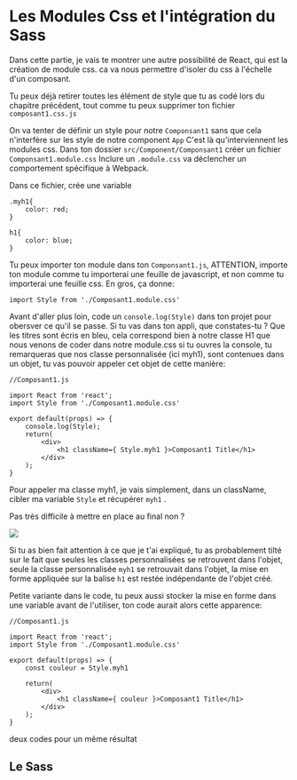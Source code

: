 <h1> Les Modules Css et l'intégration du Sass</h1>

Dans cette partie, je vais te montrer une autre possibilité de React, qui est la création de module css. ca va nous permettre d'isoler du css à l'échelle d'un composant. 

Tu peux déjà retirer toutes les élément de style que tu as codé lors du chapitre précédent, tout comme tu peux supprimer ton fichier ```composant1.css.js``` 

On va tenter de définir un style pour notre ```Componsant1``` sans que cela n'interfère sur les style de notre component ```App``` 
C'est là qu'interviennent les modules css.
Dans ton dossier ```src/Component/Componsant1``` créer un fichier ```Componsant1.module.css``` 
Inclure un ```.module.css``` va déclencher un comportement spécifique à Webpack.

Dans ce fichier, crée une variable 

```
.myh1{
    color: red;
}

h1{
    color: blue;
}
```

Tu peux importer ton module dans ton ```Componsant1.js```, ATTENTION, importe ton module comme tu importerai une feuille de javascript, et non comme tu importerai une feuille css. En gros, ça donne:

```
import Style from './Composant1.module.css'
```

Avant d'aller plus loin, code un ```console.log(Style)``` dans ton projet pour obersver ce qu'il se passe.
Si tu vas dans ton appli, que constates-tu ?
Que les titres sont écris en bleu, cela correspond bien à notre classe H1 que nous venons de coder dans notre module.css
si tu ouvres la console, tu remarqueras que nos classe personnalisée (ici myh1), sont contenues dans un objet, tu vas pouvoir appeler cet objet de cette manière:


```
//Composant1.js

import React from 'react';
import Style from './Composant1.module.css'

export default(props) => {
    console.log(Style);
    return(
        <div>
            <h1 className={ Style.myh1 }>Composant1 Title</h1>
        </div>
    );
}

``` 

Pour appeler ma classe myh1, je vais simplement, dans un className, cibler ma variable ```Style``` et récupérer ```myh1``` .

Pas très difficile à mettre en place au final non ?

<img src="https://media3.giphy.com/media/3o7aTLkyh3yAG6DEuQ/giphy.gif" />

Si tu as bien fait attention à ce que je t'ai expliqué, tu as probablement tilté sur le fait que seules les classes personnalisées se retrouvent dans l'objet, seule la classe personnalisée ```myh1``` se retrouvait dans l'objet, la mise en forme appliquée sur la balise ```h1``` est restée indépendante de l'objet créé.

Petite variante dans le code, tu peux aussi stocker la mise en forme dans une variable avant de l'utiliser, ton code aurait alors cette apparence:

```
//Composant1.js

import React from 'react';
import Style from './Composant1.module.css'

export default(props) => {
    const couleur = Style.myh1

    return(
        <div>
            <h1 className={ couleur }>Composant1 Title</h1>
        </div>
    );
}

``` 
deux codes pour un même résultat

<h2> Le Sass</h2>






